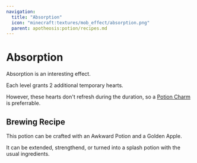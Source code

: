 ```yaml
---
navigation:
  title: "Absorption"
  icon: "minecraft:textures/mob_effect/absorption.png"
  parent: apotheosis:potion/recipes.md
---
```


# Absorption

<Color id="blue">Absorption</Color> is an interesting effect.

Each level grants 2 additional temporary hearts.

However, these hearts don't refresh during the duration, so a [Potion Charm](../charm.md) is preferrable.

## Brewing Recipe

<ItemImage id="minecraft:golden_apple" />

This potion can be crafted with an Awkward Potion and a Golden Apple.

It can be extended, strengthend, or turned into a splash potion with the usual ingredients.

